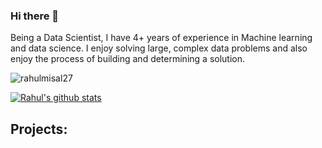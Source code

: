 ### Hi there 👋

Being a Data Scientist, I have 4+ years of experience in Machine learning and data science. I enjoy solving large, complex data problems and also enjoy the process of building and determining a solution.

<p align="left"> <img src="https://komarev.com/ghpvc/?username=rahulmisal27&label=Views&color=blue&style=plastic" alt="rahulmisal27" /> </p>

<a href="https://github.com/rahulmisal27">
 <img align="center" src="https://github-readme-stats.vercel.app/api?username=rahulmisal27&show_icons=true&theme=dark&line_height=27" alt="Rahul's github stats"/>
</a>

## Projects: 


<!--
**rahulmisal27/rahulmisal27** is a ✨ _special_ ✨ repository because its `README.md` (this file) appears on your GitHub profile.

Here are some ideas to get you started:

- 🔭 I’m currently working on ...
- 🌱 I’m currently learning ...
- 👯 I’m looking to collaborate on ...
- 🤔 I’m looking for help with ...
- 💬 Ask me about ...
- 📫 How to reach me: ...
- 😄 Pronouns: ...
- ⚡ Fun fact: ...
-->
